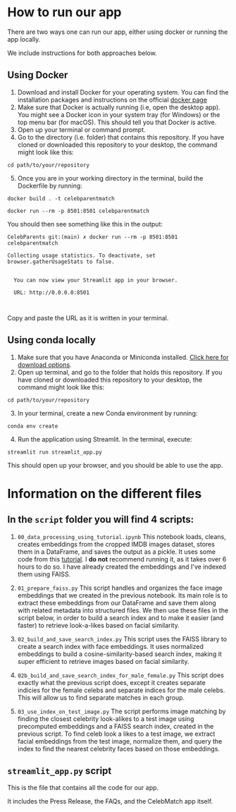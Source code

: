 # How to run our app

There are two ways one can run our app, either using docker or running the app locally. 

We include instructions for both approaches below. 

## Using Docker

1. Download and install Docker for your operating system. You can find the installation packages and instructions on the official [docker page](https://hub.docker.com/)
2. Make sure that Docker is actually running (i.e, open the desktop app). You might see a Docker icon in your system tray (for Windows) or the top menu bar (for macOS). This should tell you that Docker is active.
3. Open up your terminal or command prompt. 
4. Go to the directory (i.e. folder) that contains this repository. If you have cloned or downloaded this repository to your desktop, the command might look like this:
```shell 
cd path/to/your/repository
```

5. Once you are in your working directory in the terminal, build the Dockerfile by running:

```shell
docker build . -t celebparentmatch
```

```shell
docker run --rm -p 8501:8501 celebparentmatch
```

You should then see something like this in the output:

```
CelebParents git:(main) ✗ docker run --rm -p 8501:8501 celebparentmatch

Collecting usage statistics. To deactivate, set browser.gatherUsageStats to false.


  You can now view your Streamlit app in your browser.

  URL: http://0.0.0.0:8501



``` 
Copy and paste the URL as it is written in your terminal.

## Using conda locally

1. Make sure that you have Anaconda or Miniconda installed. [Click here for download options](https://conda.io/projects/conda/en/latest/user-guide/install/index.html).
2. Open up terminal, and go to the folder that holds this repository. If you have cloned or downloaded this repository to your desktop, the command might look like this:
```shell 
cd path/to/your/repository
```

3. In your terminal, create a new Conda environment by running:

```shell
conda env create 
```

4. Run the application using Streamlit. In the terminal, execute:
```shell
streamlit run streamlit_app.py
```

This should open up your browser, and you should be able to use the app.

# Information on the different files

## In the `script` folder you will find 4 scripts:

1. `00_data_processing_using_tutorial.ipynb` 
This notebook loads, cleans, creates embeddings from the cropped IMDB images dataset, stores them in a DataFrame, and saves the output as a pickle. It uses some code from this [tutorial](https://sefiks.com/2019/05/05/celebrity-look-alike-face-recognition-with-deep-learning-in-keras/). 
I **do not** recommend running it, as it takes over 6 hours to do so. 
I have already created the embeddings and I've indexed them using FAISS. 

2. `01_prepare_faiss.py` This script handles and organizes the face image embeddings that we created in the previous notebook. Its main role is to extract these embeddings from our DataFrame and save them along with related metadata into structured files. We then use these files in the script below, in order to build a search index and to make it easier (and faster) to retrieve look-a-likes based on facial similarity.

3. `02_build_and_save_search_index.py` This script uses the FAISS library to create a search index with face embeddings. It uses normalized embeddings to build a cosine-similarity-based search index, making it super efficient to retrieve images based on facial similarity.

4. `02b_build_and_save_search_index_for_male_female.py` This script does exactly what the previous script does, except it creates separate indicies for the female celebs and separate indices for the male celebs. This will allow us to find separate matches in each group.

5. `03_use_index_on_test_image.py` The script performs image matching by finding the closest celebrity look-alikes to a test image using precomputed embeddings and a FAISS search index, created in the previous script. To find celeb look a likes to a test image, we extract facial embeddings from the test image, normalize them, and query the index to find the nearest celebrity faces based on those embeddings.

## `streamlit_app.py` script

This is the file that contains all the code for our app. 

It includes the Press Release, the FAQs, and the CelebMatch app itself. 


